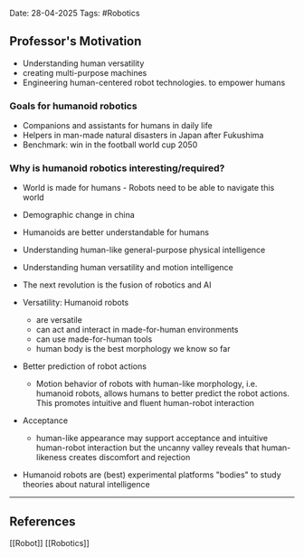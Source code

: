  Date: 28-04-2025
Tags: #Robotics 
## Professor's Motivation
- Understanding human versatility
- creating multi-purpose machines
- Engineering human-centered robot technologies. to empower humans
### Goals for humanoid robotics
- Companions and assistants for humans in daily life
- Helpers in man-made natural disasters in Japan after Fukushima
- Benchmark: win in the football world cup 2050
### Why is humanoid robotics interesting/required?
- World is made for humans - Robots need to be able to navigate this world
- Demographic change in china
- Humanoids are better understandable for humans
- Understanding human-like general-purpose physical intelligence
- Understanding human versatility and motion intelligence
- The next revolution is the fusion of robotics and AI

- Versatility: Humanoid robots
	- are versatile
	- can act and interact in made-for-human environments
	- can use made-for-human tools
	- human body is the best morphology we know so far
- Better prediction of robot actions
	- Motion behavior of robots with human-like morphology, i.e. humanoid robots, allows humans to better predict the robot actions. This promotes intuitive and fluent human-robot interaction
- Acceptance
	- human-like appearance may support acceptance and intuitive human-robot interaction but the uncanny valley reveals that human-likeness creates discomfort and rejection
- Humanoid robots are (best) experimental platforms "bodies" to study theories about natural intelligence

---
## References
[[Robot]]
[[Robotics]]
